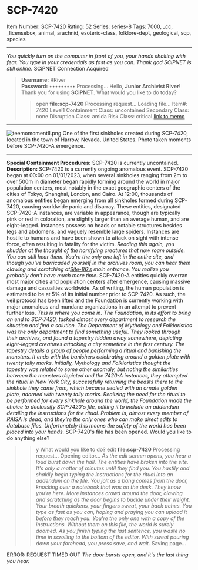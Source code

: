 # SCP-7420
Item Number: SCP-7420
Rating: 52
Series: series-8
Tags: 7000, _cc, _licensebox, animal, arachnid, esoteric-class, folklore-dept, geological, scp, species

---

_You quickly turn on the computer in front of you, your hands shaking with fear. You type in your credentials as fast as you can. Thank god SCiPNET is still online._
SCiPNET Connection Acquired
  
  

> **Username:** RRiver  
>  **Password:** •••••••••
Processing…
Hello, **Junior Archivist River**! Thank you for using **SCiPNET**. What would you like to do today?
> >open **file:scp-7420**
Processing request…
Loading file…
Item#: 7420
Level1
Containment Class:
uncontained
Secondary Class:
none
Disruption Class:
amida
Risk Class:
critical
[link to memo](/classification-committee-memo)  

* * *
![teemomomentII.png](https://scp-wiki.wdfiles.com/local--files/scp-7420/teemomomentII.png)
One of the first sinkholes created during SCP-7420, located in the town of Harrow, Nevada, United States. Photo taken moments before SCP-7420-A emergence.
* * *
**Special Containment Procedures:** SCP-7420 is currently uncontained.
**Description:** SCP-7420 is a currently ongoing anomalous event. SCP-7420 began at 00:00 on 01/01/2023, when several sinkholes ranging from 2m to over 500m in diameter began rapidly forming around the world in major population centers, most notably in the exact geographic centers of the cities of Tokyo, Shanghai, London, and Cairo. At 12:00, thousands of anomalous entities began emerging from all sinkholes formed during SCP-7420, causing worldwide panic and disarray.
These entities, designated SCP-7420-A instances, are variable in appearance, though are typically pink or red in coloration, are slightly larger than an average human, and are eight-legged. Instances possess no heads or notable structures besides legs and abdomens, and vaguely resemble large spiders. Instances are hostile to humans and have been shown to attack on sight with intense force, often resulting in fatality for the victim.
_Reading this again, you shudder at the thought of the horrifying creatures that now roam outside. You can still hear them. You're the only one left in the entire site, and though you've barricaded yourself in the archives room, you can hear them clawing and scratching at[Site-86's](https://scp-wiki.wikidot.com/scp-7749) main entrance. You realize you probably don't have much more time._
SCP-7420-A entities quickly overran most major cities and population centers after emergence, causing massive damage and casualties worldwide. As of writing, the human population is estimated to be at 5% of its initial number prior to SCP-7420. As such, the veil protocol has been lifted and the Foundation is currently working with major anomalous and mundane organizations in an attempt to prevent further loss.
_This is where you come in._
_The Foundation, in its effort to bring an end to SCP-7420, tasked almost every department to research the situation and find a solution. The Department of Mythology and Folkloristics was the only department to find something useful. They looked through their archives, and found a tapestry hidden away somewhere, depicting eight-legged creatures attacking a city sometime in the first century. The tapestry details a group of people performing a ritual and banishing the monsters. It ends with the banishers celebrating around a golden plate with twenty tally marks._
_Initially, Mythology and Folkloristics thought the tapestry was related to some other anomaly, but noting the similarities between the monsters depicted and the 7420-A instances, they attempted the ritual in New York City, successfully returning the beasts there to the sinkhole they came from, which became sealed with an ornate golden plate, adorned with twenty tally marks._
_Realizing the need for the ritual to be performed for every sinkhole around the world, the Foundation made the choice to declassify SCP-7420's file, editing it to include an addendum detailing the instructions for the ritual._
_Problem is, almost every member of RAISA is dead, and they're the only ones who can make direct edits to database files._
_Unfortunately this means the safety of the world has been placed into your hands._
SCP-7420's file has been opened. Would you like to do anything else?
> >y
What would you like to do?
> >edit **file:scp-7420**
Processing request…
Opening editor…
_As the edit screen opens, you hear a loud burst down the hall. The entities have broken into the site. It's only a matter of minutes until they find you._
_You hastily and shakily begin typing the instructions for the ritual into an addendum on the file. You jolt as a bang comes from the door, knocking over a notebook that was on the desk. They know you're here. More instances crowd around the door, clawing and scratching as the door begins to buckle under their weight._
_Your breath quickens, your fingers sweat, your back aches. You type as fast as you can, hoping and praying you can upload it before they reach you. You're the only one with a copy of the instructions. Without them on this file, the world is surely doomed._
_As you finish typing the last sentence, you waste no time in scrolling to the bottom of the editor. With sweat pouring down your forehead, you press save, and wait._
Saving page…  

ERROR: REQUEST TIMED OUT
_The door bursts open, and it's the last thing you hear._